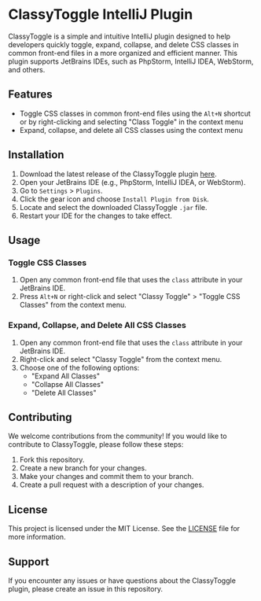 # ClassyToggle IntelliJ Plugin

ClassyToggle is a simple and intuitive IntelliJ plugin designed to help developers quickly toggle, expand, collapse, and delete CSS classes in common front-end files in a more organized and efficient manner. This plugin supports JetBrains IDEs, such as PhpStorm, IntelliJ IDEA, WebStorm, and others.

## Features

- Toggle CSS classes in common front-end files using the `Alt+N` shortcut or by right-clicking and selecting "Class Toggle" in the context menu
- Expand, collapse, and delete all CSS classes using the context menu

## Installation

1. Download the latest release of the ClassyToggle plugin [here](https://github.com/daugaard47/ClassyToggle/releases/latest).
2. Open your JetBrains IDE (e.g., PhpStorm, IntelliJ IDEA, or WebStorm).
3. Go to `Settings` > `Plugins`.
4. Click the gear icon and choose `Install Plugin from Disk`.
5. Locate and select the downloaded ClassyToggle `.jar` file.
6. Restart your IDE for the changes to take effect.

## Usage

### Toggle CSS Classes

1. Open any common front-end file that uses the `class` attribute in your JetBrains IDE.
2. Press `Alt+N` or right-click and select "Classy Toggle" > "Toggle CSS Classes" from the context menu.

### Expand, Collapse, and Delete All CSS Classes

1. Open any common front-end file that uses the `class` attribute in your JetBrains IDE.
2. Right-click and select "Classy Toggle" from the context menu.
3. Choose one of the following options:
    - "Expand All Classes"
    - "Collapse All Classes"
    - "Delete All Classes"

## Contributing

We welcome contributions from the community! If you would like to contribute to ClassyToggle, please follow these steps:

1. Fork this repository.
2. Create a new branch for your changes.
3. Make your changes and commit them to your branch.
4. Create a pull request with a description of your changes.

## License

This project is licensed under the MIT License. See the [LICENSE](https://github.com/daugaard47/ClassyToggle/blob/main/LICENSE) file for more information.

## Support

If you encounter any issues or have questions about the ClassyToggle plugin, please create an issue in this repository.